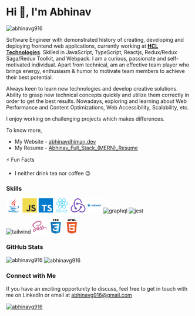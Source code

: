 # Hi 👋, I'm Abhinav

<img src="https://komarev.com/ghpvc/?username=abhinavg916&label=Profile%20views&color=0e75b6&style=flat" alt="abhinavg916" />

Software Engineer with demonstrated history of creating, developing and deploying frontend web applications, currently
working at [**HCL Technologies**](https://www.hcltech.com/). Skilled in JavaScript,  TypeScript, Reactjs, Redux/Redux Saga/Redux Toolkit, and Webpack. I am a curious, passionate and self-motivated individual. Apart from technical, am an effective team player who brings energy,
enthusiasm & humor to motivate team members to achieve their best potential.

Always keen to learn new technologies and develop creative solutions. Ability to grasp new technical concepts quickly and utilize them correctly in order to get the best results.
Nowadays, exploring and learning about Web Performance and Content Optimizations, Web Accessibility, Scalability, etc.

I enjoy working on challenging projects which makes differences.

To know more, 
- My Website - [abhinavdhiman.dev]()
- My Resume - [Abhinav_Full_Stack_(MERN)_Resume]()
<!--
- [StopStalk - @abhinavg916](https://www.stopstalk.com/user/profile/abhinavg916)
-->

⚡ Fun Facts

- I neither drink tea nor coffee 😉

<!--
- I code in Light theme 😎
- I write with Left hand 👈
-->


<!--
Below are my Online Programming Profiles:

<a href="https://www.leetcode.com/abhinavg916" target="blank"><img align="center" src="https://raw.githubusercontent.com/rahuldkjain/github-profile-readme-generator/master/src/images/icons/Social/leet-code.svg" alt="abhinavg916" height="30" width="40" /></a>
<a href="https://www.hackerrank.com/abhinavg916" target="blank"><img align="center" src="https://raw.githubusercontent.com/rahuldkjain/github-profile-readme-generator/master/src/images/icons/Social/hackerrank.svg" alt="abhinavg916" height="30" width="40" /></a>
<a href="https://auth.geeksforgeeks.org/user/abhinavg916" target="blank"><img align="center" src="https://raw.githubusercontent.com/rahuldkjain/github-profile-readme-generator/master/src/images/icons/Social/geeks-for-geeks.svg" alt="abhinavg916" height="30" width="40" /></a>
<a href="https://www.codechef.com/users/abhinavg916" target="blank"><img align="center" src="https://cdn.jsdelivr.net/npm/simple-icons@3.1.0/icons/codechef.svg" alt="abhinavg916" height="30" width="40" /></a>
-->

### Skills

<p>
<img src="https://raw.githubusercontent.com/devicons/devicon/master/icons/java/java-original.svg" alt="java" width="40" height="40"/>
<img src="https://raw.githubusercontent.com/devicons/devicon/master/icons/javascript/javascript-original.svg" alt="javascript" width="40" height="40"/>
<img src="https://raw.githubusercontent.com/devicons/devicon/master/icons/typescript/typescript-original.svg" alt="typescript" width="40" height="40"/>  
<img src="https://raw.githubusercontent.com/devicons/devicon/master/icons/react/react-original-wordmark.svg" alt="react" width="40" height="40"/>
<img src="https://raw.githubusercontent.com/devicons/devicon/master/icons/redux/redux-original.svg" alt="redux" width="40" height="40"/>  
<!--
<img src="https://raw.githubusercontent.com/devicons/devicon/master/icons/nodejs/nodejs-original-wordmark.svg" alt="nodejs" width="40" height="40"/>
<img src="https://raw.githubusercontent.com/devicons/devicon/master/icons/express/express-original-wordmark.svg" alt="express" width="40" height="40"/>
<img src="https://raw.githubusercontent.com/devicons/devicon/master/icons/mongodb/mongodb-original-wordmark.svg" alt="mongodb" width="40" height="40"/>
<img src="https://raw.githubusercontent.com/devicons/devicon/master/icons/postgresql/postgresql-original-wordmark.svg" alt="postgresql" width="40" height="40"/>
-->
<img src="https://raw.githubusercontent.com/devicons/devicon/d00d0969292a6569d45b06d3f350f463a0107b0d/icons/webpack/webpack-original-wordmark.svg" alt="webpack" width="40" height="40"/>  
<img src="https://www.vectorlogo.zone/logos/graphql/graphql-icon.svg" alt="graphql" width="40" height="40"/>
<img src="https://www.vectorlogo.zone/logos/jestjsio/jestjsio-icon.svg" alt="jest" width="40" height="40"/>
</p>

<!--
<p>
<img src="https://raw.githubusercontent.com/devicons/devicon/master/icons/docker/docker-original-wordmark.svg" alt="docker" width="40" height="40"/>
<img src="https://raw.githubusercontent.com/devicons/devicon/master/icons/nginx/nginx-original.svg" alt="nginx" width="40" height="40"/>
<img src="https://raw.githubusercontent.com/devicons/devicon/master/icons/amazonwebservices/amazonwebservices-original-wordmark.svg" alt="aws" width="40" height="40"/>
</p>
-->

<p>
<img src="https://www.vectorlogo.zone/logos/tailwindcss/tailwindcss-icon.svg" alt="tailwind" width="40" height="40"/> 
<img src="https://raw.githubusercontent.com/devicons/devicon/master/icons/sass/sass-original.svg" alt="sass" width="40" height="40"/>  
<img src="https://raw.githubusercontent.com/devicons/devicon/master/icons/css3/css3-original-wordmark.svg" alt="css3" width="40" height="40"/>
<img src="https://raw.githubusercontent.com/devicons/devicon/master/icons/html5/html5-original-wordmark.svg" alt="html5" width="40" height="40"/>
</p>

### GitHub Stats

<p><img align="left" src="https://github-readme-stats.vercel.app/api/top-langs?username=abhinavg916&show_icons=true&locale=en&layout=compact" alt="abhinavg916" /></p>
<p>&nbsp;<img align="center" src="https://github-readme-stats.vercel.app/api?username=abhinavg916&show_icons=true&locale=en" alt="abhinavg916" /></p>

<!--
<p><img align="center" src="https://github-readme-streak-stats.herokuapp.com/?user=abhinavg916&" alt="abhinavg916" /></p>
-->



<!--
<p align="left"> <a href="https://github.com/ryo-ma/github-profile-trophy"><img src="https://github-profile-trophy.vercel.app/?username=abhinavg916" alt="abhinavg916" /></a> </p>
-->

### Connect with Me

If you have an exciting opportunity to discuss, feel free to get in touch with me on LinkedIn or email at abhinavg916@gmail.com

<a href="https://linkedin.com/in/abhinavg916" target="blank"><img align="center" src="https://raw.githubusercontent.com/rahuldkjain/github-profile-readme-generator/master/src/images/icons/Social/linked-in-alt.svg" alt="abhinavg916" height="30" width="40" /></a>
